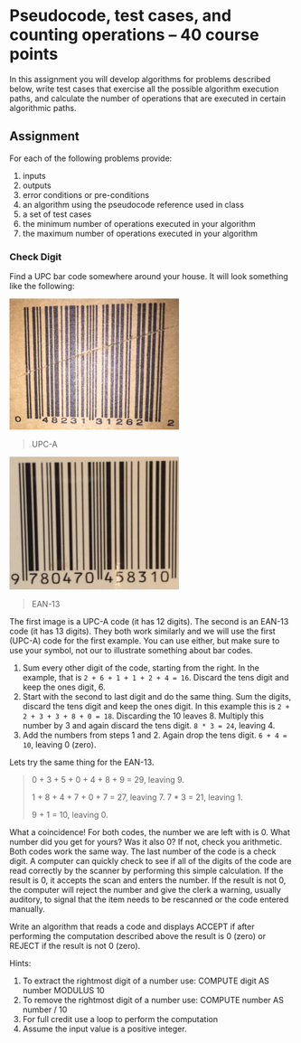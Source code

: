 # Pseudocode, test cases, and counting operations – 40 course points

In this assignment you will develop algorithms for problems described below, write test cases that exercise all the possible algorithm execution paths, and calculate the number of operations that are executed in certain algorithmic paths.

## Assignment

For each of the following problems provide:

1. inputs
2. outputs
3. error conditions or pre-conditions
4. an algorithm using the pseudocode reference used in class
5. a set of test cases
6. the minimum number of operations executed in your algorithm
7. the maximum number of operations executed in your algorithm

### Check Digit

Find a UPC bar code somewhere around your house. It will look something like the following:

![UPC-A](img/UPC-1-1-2-300x232.jpg)

> UPC-A

![EAN-13](img/EAN-13-2-300x235.jpg)

> EAN-13

The first image is a UPC-A code (it has 12 digits). The second is an EAN-13 code (it has 13 digits). They both work similarly and we will use the first (UPC-A) code for the first example. You can use either, but make sure to use your symbol, not our to illustrate something about bar codes.

1. Sum every other digit of the code, starting from the right. In the example, that is `2 + 6 + 1 + 1 + 2 + 4 = 16`. Discard the tens digit and keep the ones digit, 6.
2. Start with the second to last digit and do the same thing. Sum the digits, discard the tens digit and keep the ones digit. In this example this is `2 + 2 + 3 + 3 + 8 + 0 = 18`. Discarding the 10 leaves 8. Multiply this number by 3 and again discard the tens digit. `8 * 3 = 24`, leaving 4.
3. Add the numbers from steps 1 and 2. Again drop the tens digit. `6 + 4 = 10`, leaving 0 (zero).

Lets try the same thing for the EAN-13.

> 0 + 3 + 5 + 0 + 4 + 8 + 9 = 29, leaving 9.
>
> 1 + 8 + 4 + 7 + 0 + 7 = 27, leaving 7. 7 \* 3 = 21, leaving 1.
>
> 9 + 1 = 10, leaving 0.

What a coincidence! For both codes, the number we are left with is 0. What number did you get for yours? Was it also 0? If not, check you arithmetic. Both codes work the same way. The last number of the code is a check digit. A computer can quickly check to see if all of the digits of the code are read correctly by the scanner by performing this simple calculation. If the result is 0, it accepts the scan and enters the number. If the result is not 0, the computer will reject the number and give the clerk a warning, usually auditory, to signal that the item needs to be rescanned or the code entered manually.

Write an algorithm that reads a code and displays ACCEPT if after performing the computation described above the result is 0 (zero) or REJECT if the result is not 0 (zero).

Hints:

1. To extract the rightmost digit of a number use: COMPUTE digit AS number MODULUS 10
2. To remove the rightmost digit of a number use: COMPUTE number AS number / 10
3. For full credit use a loop to perform the computation
4. Assume the input value is a positive integer.
